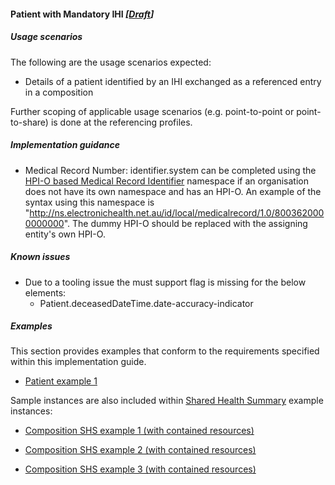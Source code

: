 #### Patient with Mandatory IHI *[[Draft](http://hl7.org/fhir/stu3/versions.html#maturity)]*

##### Usage scenarios
The following are the usage scenarios expected:

* Details of a patient identified by an IHI exchanged as a referenced entry in a composition

Further scoping of applicable usage scenarios (e.g. point-to-point or point-to-share) is done at the referencing profiles. 


##### Implementation guidance
* Medical Record Number: identifier.system can be completed using the [HPI-O based Medical Record Identifier](http://ns.electronichealth.net.au/id/local/provider/1.0) namespace if an organisation does not have its own namespace and has an HPI-O. An example of the syntax using this namespace is "http://ns.electronichealth.net.au/id/local/medicalrecord/1.0/8003620000000000". The dummy HPI-O should be replaced with the assigning entity's own HPI-O.

##### Known issues
* Due to a tooling issue the must support flag is missing for the below elements:
    * Patient.deceasedDateTime.date-accuracy-indicator


##### Examples
This section provides examples that conform to the requirements specified within this implementation guide.

* [Patient example 1](Patient-e6e84607-a0da-4ead-9ed6-5e064fea9fc4.html)

Sample instances are also included within [Shared Health Summary](StructureDefinition-composition-shs-1.html) example instances:
* [Composition SHS example 1 (with contained resources)](Composition-a0da969a-7956-439b-b390-8de071a2df7c.html)

* [Composition SHS example 2 (with contained resources)](Composition-bd06e981-ba86-4020-ba59-cd89f80e8712.html)

* [Composition SHS example 3 (with contained resources)](Composition-c53c6c39-3e1a-4038-9ad5-25be8c54481f.html)